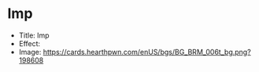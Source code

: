 # Imp
- Title:  Imp
- Effect:  
- Image:  https://cards.hearthpwn.com/enUS/bgs/BG_BRM_006t_bg.png?198608
